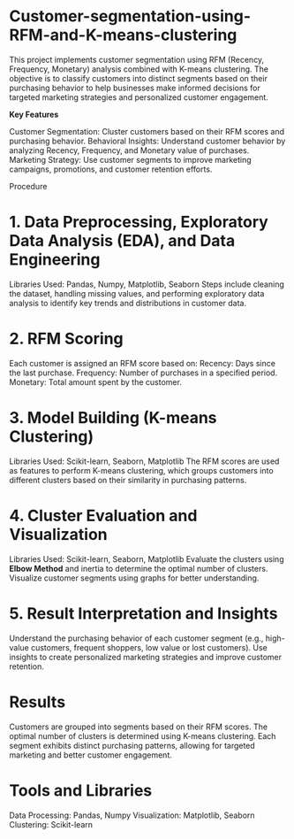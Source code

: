 # Customer-segmentation-using-RFM-and-K-means-clustering

This project implements customer segmentation using RFM (Recency, Frequency, Monetary) analysis combined with K-means clustering. The objective is to classify customers into distinct segments based on their purchasing behavior to help businesses make informed decisions for targeted marketing strategies and personalized customer engagement.

**Key Features**

Customer Segmentation: Cluster customers based on their RFM scores and purchasing behavior.
Behavioral Insights: Understand customer behavior by analyzing Recency, Frequency, and Monetary value of purchases.
Marketing Strategy: Use customer segments to improve marketing campaigns, promotions, and customer retention efforts.

Procedure
# 1. Data Preprocessing, Exploratory Data Analysis (EDA), and Data Engineering
Libraries Used: Pandas, Numpy, Matplotlib, Seaborn
Steps include cleaning the dataset, handling missing values, and performing exploratory data analysis to identify key trends and distributions in customer data.

# 2. RFM Scoring
Each customer is assigned an RFM score based on:
Recency: Days since the last purchase.
Frequency: Number of purchases in a specified period.
Monetary: Total amount spent by the customer.

# 3. Model Building (K-means Clustering)
Libraries Used: Scikit-learn, Seaborn, Matplotlib
The RFM scores are used as features to perform K-means clustering, which groups customers into different clusters based on their similarity in purchasing patterns.

# 4. Cluster Evaluation and Visualization
Libraries Used: Scikit-learn, Seaborn, Matplotlib
Evaluate the clusters using **Elbow Method** and inertia to determine the optimal number of clusters. Visualize customer segments using graphs for better understanding.

# 5. Result Interpretation and Insights
Understand the purchasing behavior of each customer segment (e.g., high-value customers, frequent shoppers, low value or lost customers).
Use insights to create personalized marketing strategies and improve customer retention.

# Results
Customers are grouped into segments based on their RFM scores.
The optimal number of clusters is determined using K-means clustering.
Each segment exhibits distinct purchasing patterns, allowing for targeted marketing and better customer engagement.

# Tools and Libraries
Data Processing: Pandas, Numpy
Visualization: Matplotlib, Seaborn
Clustering: Scikit-learn
